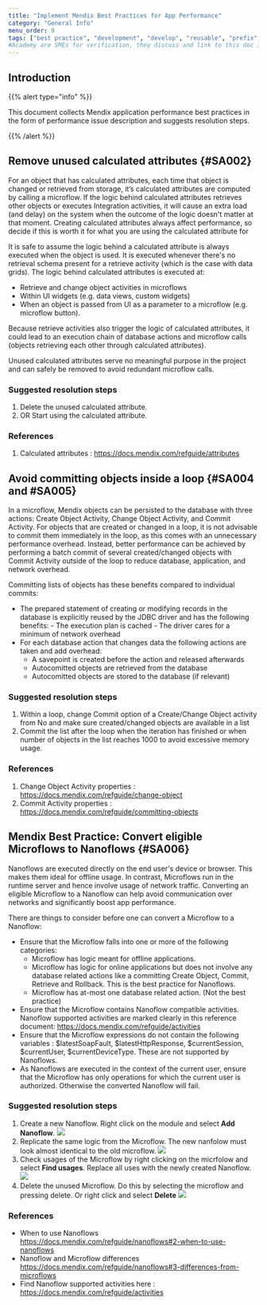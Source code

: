 ```yaml
---
title: "Implement Mendix Best Practices for App Performance"
category: "General Info"
menu_order: 9
tags: ["best practice", "development", "develop", "reusable", "prefix", "performance"]
#Academy are SMEs for verification, they discuss and link to this doc in training
---
```


## Introduction

{{% alert type="info" %}}

This document collects Mendix application performance best practices in the form of performance issue description and suggests resolution steps.

{{% /alert %}}

## Remove unused calculated attributes {#SA002}

For an object that has calculated attributes, each time that object is changed or retrieved from storage, it’s calculated attributes are computed by calling a microflow. If the logic behind calculated attributes retrieves other objects or executes Integration activities, it will cause an extra load (and delay) on the system when the outcome of the logic doesn't matter at that moment. Creating calculated attributes always affect performance, so decide if this is worth it for what you are using the calculated attribute for

It is safe to assume the logic behind a calculated attribute is always executed when the object is used. It is executed whenever there's no retrieval schema present for a retrieve activity (which is the case with data grids). The logic behind calculated attributes is executed at:

- Retrieve and change object activities in microflows
- Within UI widgets (e.g. data views, custom widgets)
- When an object is passed from UI as a parameter to a microflow (e.g. microflow button).

Because retrieve activities also trigger the logic of calculated attributes, it could lead to an execution chain of database actions and microflow calls (objects retrieving each other through calculated attributes).

Unused calculated attributes serve no meaningful purpose in the project and can safely be removed to avoid redundant microflow calls.

### Suggested resolution steps

1. Delete the unused calculated attribute.
2. OR Start using the calculated attribute.

### References

1. Calculated attributes : https://docs.mendix.com/refguide/attributes

## Avoid committing objects inside a loop {#SA004 and #SA005}

In a microflow, Mendix objects can be persisted to the database with three actions: Create Object Activity, Change Object Activity, and Commit Activity. For objects that are created or changed in a loop, it is not advisable to commit them immediately in the loop, as this comes with an unnecessary performance overhead. Instead, better performance can be achieved by performing a batch commit of several created/changed objects with Commit Activity outside of the loop to reduce database, application, and network overhead.

Committing lists of objects has these benefits compared to individual commits:

- The prepared statement of creating or modifying records in the database is explicitly reused by the JDBC driver and has the following benefits:
        - The execution plan is cached
        - The driver cares for a minimum of network overhead
- For each database action that changes data the following actions are taken and add overhead:
    - A savepoint is created before the action and released afterwards
    - Autocomitted objects are retrieved from the database
    - Autocomitted objects are stored to the database (if relevant)

### Suggested resolution steps

1. Within a loop, change Commit option of a Create/Change Object activity from No and make sure created/changed objects are available in a list
2. Commit the list after the loop when the iteration has finished or when number of objects in the list reaches 1000 to avoid excessive memory usage.

### References

1. Change Object Activity properties : https://docs.mendix.com/refguide/change-object
2. Commit Activity properties : https://docs.mendix.com/refguide/committing-objects

## Mendix Best Practice: Convert eligible Microflows to Nanoflows {#SA006}

Nanoflows are executed directly on the end user's device or browser. This makes them ideal for offline usage. In contrast, Microflows run in the runtime server and hence involve usage of network traffic. Converting an eligible Microflow to a Nanoflow can help avoid communication over networks and significantly boost app performance.

There are things to consider before one can convert a Microflow to a Nanoflow:

- Ensure that the Microflow falls into one or more of the following categories:
    - Microflow has logic meant for offline applications.
    - Microflow has logic for online applications but does not involve any database related actions like a committing Create Object, Commit, Retrieve and Rollback. This is the best practice for Nanoflows.
    - Microflow has at-most one database related action. (Not the best practice)
- Ensure that the Microflow contains Nanoflow compatible activities. Nanoflow supported activities are marked clearly in this reference document: https://docs.mendix.com/refguide/activities
- Ensure that the Microflow expressions do not contain the following variables : $latestSoapFault, $latestHttpResponse, $currentSession, $currentUser, $currentDeviceType. These are not supported by Nanoflows.
- As Nanoflows are executed in the context of the current user, ensure that the Microflow has only operations for which the current user is authorized. Otherwise the converted Nanoflow will fail.

### Suggested resolution steps

1. Create a new Nanoflow. Right click on the module and select **Add Nanoflow**.
![](attachments/performance-best-practices/add_nanoflow.png)
2. Replicate the same logic from the Microflow. The new nanfolow must look almost identical to the old microflow. 
![](attachments/performance-best-practices/converted_nanoflow.png)
3. Check usages of the Microflow by right clicking on the micrfolow and select **Find usages**. Replace all uses with the newly created Nanoflow.
![](attachments/performance-best-practices/find_usages.png)
4. Delete the unused Microflow. Do this by selecting the microflow and pressing delete. Or right click and select **Delete** 
![](attachments/performance-best-practices/delete_microflow.png)

### References

- When to use Nanoflows https://docs.mendix.com/refguide/nanoflows#2-when-to-use-nanoflows
- Nanoflow and Microflow differences https://docs.mendix.com/refguide/nanoflows#3-differences-from-microflows
- Find Nanoflow supported activities here : https://docs.mendix.com/refguide/activities
